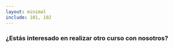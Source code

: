```yaml
---
layout: minimal
include: 101, 102
---
```


<!-- ### Are you interested in taking another course with us? -->
### ¿Estás interesado en realizar otro curso con nosotros?